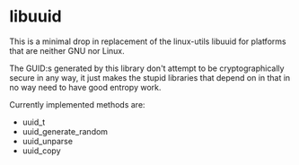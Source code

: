 libuuid
=======

This is a minimal drop in replacement of the linux-utils libuuid for platforms
that are neither GNU nor Linux.

The GUID:s generated by this library don't attempt to be cryptographically
secure in any way, it just makes the stupid libraries that depend on in that
in no way need to have good entropy work.

Currently implemented methods are:

- uuid\_t
- uuid\_generate\_random
- uuid\_unparse
- uuid\_copy

